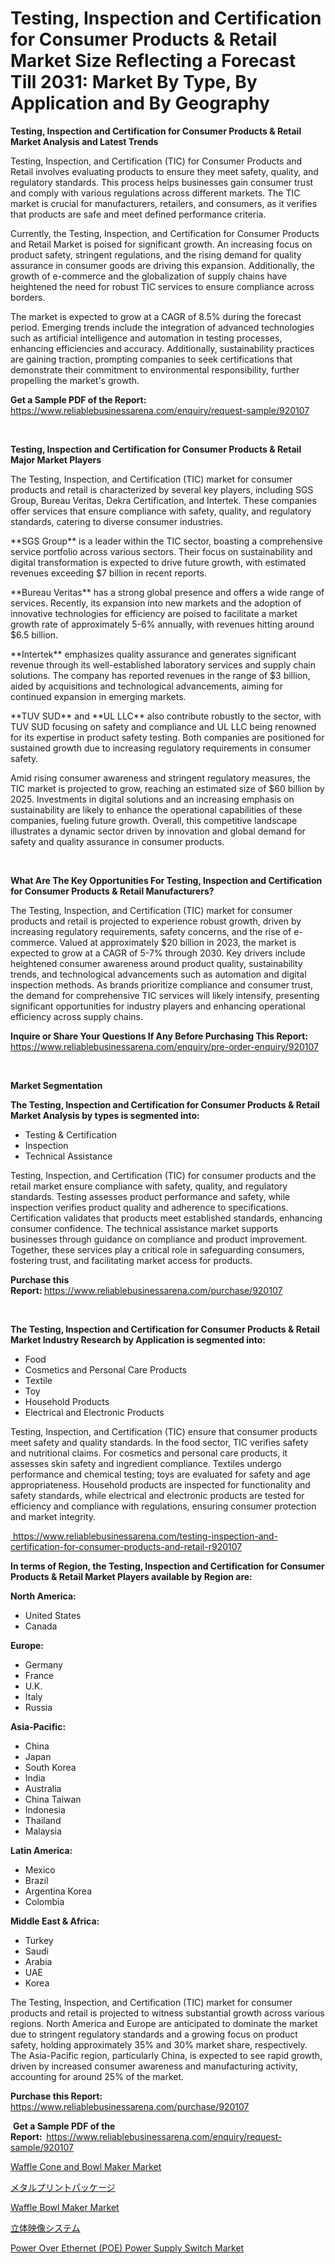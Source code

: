 <p><h1>Testing, Inspection and Certification for Consumer Products & Retail Market Size Reflecting a Forecast Till 2031: Market By Type, By Application and By Geography</h1></p><p><strong>Testing, Inspection and Certification for Consumer Products & Retail Market Analysis and Latest Trends</strong></p>
<p><p>Testing, Inspection, and Certification (TIC) for Consumer Products and Retail involves evaluating products to ensure they meet safety, quality, and regulatory standards. This process helps businesses gain consumer trust and comply with various regulations across different markets. The TIC market is crucial for manufacturers, retailers, and consumers, as it verifies that products are safe and meet defined performance criteria.</p><p>Currently, the Testing, Inspection, and Certification for Consumer Products and Retail Market is poised for significant growth. An increasing focus on product safety, stringent regulations, and the rising demand for quality assurance in consumer goods are driving this expansion. Additionally, the growth of e-commerce and the globalization of supply chains have heightened the need for robust TIC services to ensure compliance across borders.</p><p>The market is expected to grow at a CAGR of 8.5% during the forecast period. Emerging trends include the integration of advanced technologies such as artificial intelligence and automation in testing processes, enhancing efficiencies and accuracy. Additionally, sustainability practices are gaining traction, prompting companies to seek certifications that demonstrate their commitment to environmental responsibility, further propelling the market's growth.</p></p>
<p><strong>Get a Sample PDF of the Report:&nbsp;</strong> <a href="https://www.reliablebusinessarena.com/enquiry/request-sample/920107">https://www.reliablebusinessarena.com/enquiry/request-sample/920107</a></p>
<p>&nbsp;</p>
<p><strong>Testing, Inspection and Certification for Consumer Products & Retail Major Market Players</strong></p>
<p><p>The Testing, Inspection, and Certification (TIC) market for consumer products and retail is characterized by several key players, including SGS Group, Bureau Veritas, Dekra Certification, and Intertek. These companies offer services that ensure compliance with safety, quality, and regulatory standards, catering to diverse consumer industries.</p><p>**SGS Group** is a leader within the TIC sector, boasting a comprehensive service portfolio across various sectors. Their focus on sustainability and digital transformation is expected to drive future growth, with estimated revenues exceeding $7 billion in recent reports.</p><p>**Bureau Veritas** has a strong global presence and offers a wide range of services. Recently, its expansion into new markets and the adoption of innovative technologies for efficiency are poised to facilitate a market growth rate of approximately 5-6% annually, with revenues hitting around $6.5 billion.</p><p>**Intertek** emphasizes quality assurance and generates significant revenue through its well-established laboratory services and supply chain solutions. The company has reported revenues in the range of $3 billion, aided by acquisitions and technological advancements, aiming for continued expansion in emerging markets.</p><p>**TUV SUD** and **UL LLC** also contribute robustly to the sector, with TUV SUD focusing on safety and compliance and UL LLC being renowned for its expertise in product safety testing. Both companies are positioned for sustained growth due to increasing regulatory requirements in consumer safety.</p><p>Amid rising consumer awareness and stringent regulatory measures, the TIC market is projected to grow, reaching an estimated size of $60 billion by 2025. Investments in digital solutions and an increasing emphasis on sustainability are likely to enhance the operational capabilities of these companies, fueling future growth. Overall, this competitive landscape illustrates a dynamic sector driven by innovation and global demand for safety and quality assurance in consumer products.</p></p>
<p>&nbsp;</p>
<p><strong>What Are The Key Opportunities For Testing, Inspection and Certification for Consumer Products & Retail Manufacturers?</strong></p>
<p><p>The Testing, Inspection, and Certification (TIC) market for consumer products and retail is projected to experience robust growth, driven by increasing regulatory requirements, safety concerns, and the rise of e-commerce. Valued at approximately $20 billion in 2023, the market is expected to grow at a CAGR of 5-7% through 2030. Key drivers include heightened consumer awareness around product quality, sustainability trends, and technological advancements such as automation and digital inspection methods. As brands prioritize compliance and consumer trust, the demand for comprehensive TIC services will likely intensify, presenting significant opportunities for industry players and enhancing operational efficiency across supply chains.</p></p>
<p><strong>Inquire or Share Your Questions If Any Before Purchasing This Report:</strong> <a href="https://www.reliablebusinessarena.com/enquiry/pre-order-enquiry/920107">https://www.reliablebusinessarena.com/enquiry/pre-order-enquiry/920107</a></p>
<p>&nbsp;</p>
<p><strong>Market Segmentation</strong></p>
<p><strong>The Testing, Inspection and Certification for Consumer Products & Retail Market Analysis by types is segmented into:</strong></p>
<p><ul><li>Testing & Certification</li><li>Inspection</li><li>Technical Assistance</li></ul></p>
<p><p>Testing, Inspection, and Certification (TIC) for consumer products and the retail market ensure compliance with safety, quality, and regulatory standards. Testing assesses product performance and safety, while inspection verifies product quality and adherence to specifications. Certification validates that products meet established standards, enhancing consumer confidence. The technical assistance market supports businesses through guidance on compliance and product improvement. Together, these services play a critical role in safeguarding consumers, fostering trust, and facilitating market access for products.</p></p>
<p><strong>Purchase this Report:&nbsp;</strong><a href="https://www.reliablebusinessarena.com/purchase/920107">https://www.reliablebusinessarena.com/purchase/920107</a></p>
<p>&nbsp;</p>
<p><strong>The Testing, Inspection and Certification for Consumer Products & Retail Market Industry Research by Application is segmented into:</strong></p>
<p><ul><li>Food</li><li>Cosmetics and Personal Care Products</li><li>Textile</li><li>Toy</li><li>Household Products</li><li>Electrical and Electronic Products</li></ul></p>
<p><p>Testing, Inspection, and Certification (TIC) ensure that consumer products meet safety and quality standards. In the food sector, TIC verifies safety and nutritional claims. For cosmetics and personal care products, it assesses skin safety and ingredient compliance. Textiles undergo performance and chemical testing; toys are evaluated for safety and age appropriateness. Household products are inspected for functionality and safety standards, while electrical and electronic products are tested for efficiency and compliance with regulations, ensuring consumer protection and market integrity.</p></p>
<p><a href="https://www.reliablebusinessarena.com/testing-inspection-and-certification-for-consumer-products-and-retail-r920107">&nbsp;https://www.reliablebusinessarena.com/testing-inspection-and-certification-for-consumer-products-and-retail-r920107</a></p>
<p><strong>In terms of Region, the Testing, Inspection and Certification for Consumer Products & Retail Market Players available by Region are:</strong></p>
<p>
    <p> <strong> North America: </strong>
        <ul>
            <li>United States</li>
            <li>Canada</li>
        </ul>
        </p> 
    <p> <strong> Europe: </strong>
        <ul>
            <li>Germany</li>
            <li>France</li>
            <li>U.K.</li>
            <li>Italy</li>
            <li>Russia</li>
        </ul>
        </p> 
    <p> <strong> Asia-Pacific: </strong>
        <ul>
            <li>China</li>
            <li>Japan</li>
            <li>South Korea</li>
            <li>India</li>
            <li>Australia</li>
            <li>China Taiwan</li>
            <li>Indonesia</li>
            <li>Thailand</li>
            <li>Malaysia</li>
        </ul>
        </p> 
    <p> <strong> Latin America: </strong>
        <ul>
            <li>Mexico</li>
            <li>Brazil</li>
            <li>Argentina Korea</li>
            <li>Colombia</li>
        </ul>
        </p> 
    <p> <strong> Middle East & Africa: </strong>
        <ul>
            <li>Turkey</li>
            <li>Saudi</li>
            <li>Arabia</li>
            <li>UAE</li>
            <li>Korea</li>
        </ul>
    </p>
    </p>
<p><p>The Testing, Inspection, and Certification (TIC) market for consumer products and retail is projected to witness substantial growth across various regions. North America and Europe are anticipated to dominate the market due to stringent regulatory standards and a growing focus on product safety, holding approximately 35% and 30% market share, respectively. The Asia-Pacific region, particularly China, is expected to see rapid growth, driven by increased consumer awareness and manufacturing activity, accounting for around 25% of the market.</p></p>
<p><strong>Purchase this Report: </strong><a href="https://www.reliablebusinessarena.com/purchase/920107">https://www.reliablebusinessarena.com/purchase/920107</a></p>
<p>&nbsp;<strong>Get a Sample PDF of the Report:&nbsp;&nbsp;</strong><a href="https://www.reliablebusinessarena.com/enquiry/request-sample/920107">https://www.reliablebusinessarena.com/enquiry/request-sample/920107</a></p>
<p><strong></strong></p>
<p><p><a href="https://medium.com/@roseboyd475/the-waffle-cone-and-bowl-maker-market-insights-report-offers-an-in-depth-and-thorough-analysis-of-859102f7f3de">Waffle Cone and Bowl Maker Market</a></p><p><a href="https://medium.com/@ewellklocko_37130/metal-print-packaging-market-%E3%81%AE%E3%82%B0%E3%83%AD%E3%83%BC%E3%83%90%E3%83%AB%E5%B8%82%E5%A0%B4%E6%A6%82%E8%A6%81%E3%81%AF-%E4%B8%96%E7%95%8C%E3%81%8A%E3%82%88%E3%81%B3%E4%B8%BB%E8%A6%81%E5%B8%82%E5%A0%B4%E3%81%AB%E3%81%8A%E3%81%91%E3%82%8B%E6%A5%AD%E7%95%8C%E3%81%AB%E5%BD%B1%E9%9F%BF%E3%82%92%E4%B8%8E%E3%81%88%E3%82%8B%E4%B8%BB%E8%A6%81%E3%81%AA%E3%83%88%E3%83%AC%E3%83%B3%E3%83%89%E3%81%AB%E3%81%A4%E3%81%84%E3%81%A6-%E7%8B%AC%E8%87%AA%E3%81%AE%E8%A6%96%E7%82%B9%E3%82%92%E6%8F%90%E4%BE%9B%E3%81%97%E3%81%BE%E3%81%99-12492f24a735?postPublishedType=initial">メタルプリントパッケージ</a></p><p><a href="https://medium.com/@roseboyd475/the-waffle-bowl-maker-market-report-analyzes-important-operational-and-performance-data-so-one-fc89ccfd7037">Waffle Bowl Maker Market</a></p><p><a href="https://medium.com/@ewellklocko_37130/stereoscopic-imaging-system-market-%E3%81%AE%E3%82%B0%E3%83%AD%E3%83%BC%E3%83%90%E3%83%AB%E5%B8%82%E5%A0%B4%E6%A6%82%E8%A6%81%E3%81%AF-%E4%B8%96%E7%95%8C%E3%81%8A%E3%82%88%E3%81%B3%E4%B8%BB%E8%A6%81%E5%B8%82%E5%A0%B4%E3%81%AB%E3%81%8A%E3%81%91%E3%82%8B%E6%A5%AD%E7%95%8C%E3%81%AB%E5%BD%B1%E9%9F%BF%E3%82%92%E4%B8%8E%E3%81%88%E3%82%8B%E4%B8%BB%E8%A6%81%E3%81%AA%E3%83%88%E3%83%AC%E3%83%B3%E3%83%89%E3%81%AB%E3%81%A4%E3%81%84%E3%81%A6-%E7%8B%AC%E8%87%AA%E3%81%AE%E8%A6%96%E7%82%B9%E3%82%92%E6%8F%90%E4%BE%9B%E3%81%97%E3%81%BE%E3%81%99-83411513c041?postPublishedType=initial">立体映像システム</a></p><p><a href="https://issuu.com/reportprime-2/docs/power-over-ethernet-poe-power-suppl_fdfaaf9cfe659e">Power Over Ethernet (POE) Power Supply Switch Market</a></p></p>
